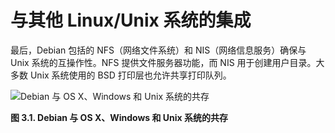 # 与其他 Linux/Unix 系统的集成

最后，Debian 包括的 NFS（网络文件系统）和 NIS（网络信息服务）确保与 Unix 系统的互操作性。NFS 提供文件服务器功能，而 NIS 用于创建用户目录。大多数 Unix 系统使用的 BSD 打印层也允许共享打印队列。

![Debian 与 OS X、Windows 和 Unix 系统的共存](https://www.debian.org/doc/manuals/debian-handbook/images.en/existing-setup-1.png)

**图 3.1. Debian 与 OS X、Windows 和 Unix 系统的共存**
